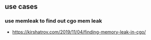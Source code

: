 
## use cases
### use memleak to find out cgo mem leak 
- https://kirshatrov.com/2019/11/04/finding-memory-leak-in-cgo/
